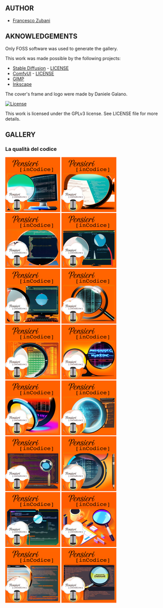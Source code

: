 ## AUTHOR

- [Francesco Zubani](https://www.linkedin.com/in/francesco-zubani-5957081a6/)

## AKNOWLEDGEMENTS

Only FOSS software was used to generate the gallery.

This work was made possible by the following projects:

- [Stable Diffusion](https://github.com/CompVis/stable-diffusion) - [LICENSE](https://github.com/CompVis/stable-diffusion/blob/main/LICENSE)
- [ComfyUI](https://github.com/comfyanonymous/ComfyUI) - [LICENSE](https://github.com/comfyanonymous/ComfyUI/blob/master/LICENSE)
- [GIMP](https://www.gimp.org/)
- [Inkscape](https://inkscape.org/)

The cover's frame and logo were made by Daniele Galano.

[![License](https://img.shields.io/badge/License-GPL%20v3-blue.svg)](http://www.gnu.org/licenses/gpl-3.0)

This work is licensed under the GPLv3 license.
See LICENSE file for more details.

## GALLERY

### La qualità del codice

<div class="gallery">
  <a href="PIC5_01.png"><img class="thumbnail" src="./thumbs/PIC5_01.png" alt="PIC5_01"></a>
  <a href="PIC5_02.png"><img class="thumbnail" src="./thumbs/PIC5_02.png" alt="PIC5_02"></a>
  <a href="PIC5_03.png"><img class="thumbnail" src="./thumbs/PIC5_03.png" alt="PIC5_03"></a>
  <a href="PIC5_04.png"><img class="thumbnail" src="./thumbs/PIC5_04.png" alt="PIC5_04"></a>
  <a href="PIC5_05.png"><img class="thumbnail" src="./thumbs/PIC5_05.png" alt="PIC5_05"></a>
  <a href="PIC5_06.png"><img class="thumbnail" src="./thumbs/PIC5_06.png" alt="PIC5_06"></a>
  <a href="PIC5_07.png"><img class="thumbnail" src="./thumbs/PIC5_07.png" alt="PIC5_07"></a>
  <a href="PIC5_08.png"><img class="thumbnail" src="./thumbs/PIC5_08.png" alt="PIC5_08"></a>
  <a href="PIC5_09.png"><img class="thumbnail" src="./thumbs/PIC5_09.png" alt="PIC5_09"></a>
  <a href="PIC5_10.png"><img class="thumbnail" src="./thumbs/PIC5_10.png" alt="PIC5_10"></a>
  <a href="PIC5_11.png"><img class="thumbnail" src="./thumbs/PIC5_11.png" alt="PIC5_11"></a>
  <a href="PIC5_12.png"><img class="thumbnail" src="./thumbs/PIC5_12.png" alt="PIC5_12"></a>
  <a href="PIC5_13.png"><img class="thumbnail" src="./thumbs/PIC5_13.png" alt="PIC5_13"></a>
  <a href="PIC5_14.png"><img class="thumbnail" src="./thumbs/PIC5_14.png" alt="PIC5_14"></a>
  <a href="PIC5_15.png"><img class="thumbnail" src="./thumbs/PIC5_15.png" alt="PIC5_15"></a>
  <a href="PIC5_16.png"><img class="thumbnail" src="./thumbs/PIC5_16.png" alt="PIC5_16"></a>
</div>
</body>
</html>
